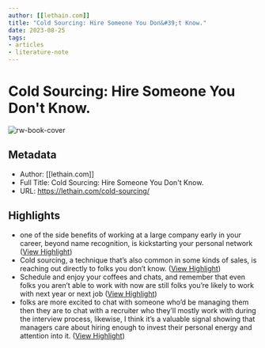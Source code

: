 ```yaml
---
author: [[lethain.com]]
title: "Cold Sourcing: Hire Someone You Don&#39;t Know."
date: 2023-08-25
tags: 
- articles
- literature-note
---
```

# Cold Sourcing: Hire Someone You Don't Know.

![rw-book-cover](https://lethain.com/static/blog/2018/cold-sourcing-hero.png)

## Metadata
- Author: [[lethain.com]]
- Full Title: Cold Sourcing: Hire Someone You Don't Know.
- URL: https://lethain.com/cold-sourcing/

## Highlights
- one of the side benefits of working at a large company early in your career, beyond name recognition, is kickstarting your personal network ([View Highlight](https://read.readwise.io/read/01gsnc7xk7gfewagzsbt1ss4sg))
- Cold sourcing, a technique that’s also common in some kinds of sales, is reaching out directly to folks you don’t know. ([View Highlight](https://read.readwise.io/read/01gsnc8sbpq5pvjc75f8nbterv))
- Schedule and enjoy your coffees and chats, and remember that even folks you aren’t able to work with now are still folks you’re likely to work with next year or next job ([View Highlight](https://read.readwise.io/read/01gsnchskzmsmrx65dby4a80pd))
- folks are more excited to chat with someone who’d be managing them then they are to chat with a recruiter who they’ll mostly work with during the interview process, likewise, I think it’s a valuable signal showing that managers care about hiring enough to invest their personal energy and attention into it. ([View Highlight](https://read.readwise.io/read/01gsnck7t7fzrhchn3enm7vg18))
